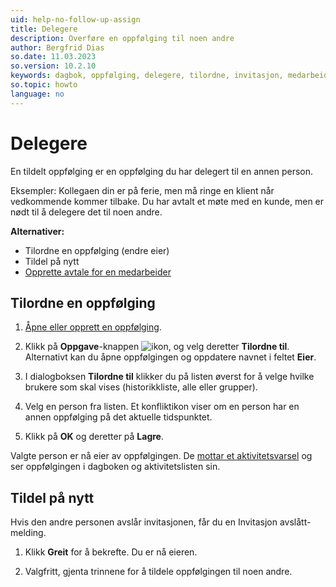```yaml
---
uid: help-no-follow-up-assign
title: Delegere
description: Overføre en oppfølging til noen andre
author: Bergfrid Dias
so.date: 11.03.2023
so.version: 10.2.10
keywords: dagbok, oppfølging, delegere, tilordne, invitasjon, medarbeider
so.topic: howto
language: no
---
```


# Delegere

En tildelt oppfølging er en oppfølging du har delegert til en annen person.

Eksempler: Kollegaen din er på ferie, men må ringe en klient når vedkommende kommer tilbake. Du har avtalt et møte med en kunde, men er nødt til å delegere det til noen andre.

**Alternativer:**

* Tilordne en oppfølging (endre eier)
* Tildel på nytt
* [Opprette avtale for en medarbeider][2]

## Tilordne en oppfølging

1. [Åpne eller opprett en oppfølging][1].

1. Klikk på **Oppgave**-knappen ![ikon][img1], og velg deretter **Tilordne til**. Alternativt kan du åpne oppfølgingen og oppdatere navnet i feltet **Eier**.

1. I dialogboksen **Tilordne til** klikker du på listen øverst for å velge hvilke brukere som skal vises (historikkliste, alle eller grupper).

1. Velg en person fra listen. Et konfliktikon viser om en person har en annen oppfølging på det aktuelle tidspunktet.

1. Klikk på **OK** og deretter på **Lagre**.

Valgte person er nå eier av oppfølgingen. De [mottar et aktivitetsvarsel][3] og ser oppfølgingen i dagboken og aktivitetslisten sin.

## Tildel på nytt

Hvis den andre personen avslår invitasjonen, får du en Invitasjon avslått-melding.

1. Klikk **Greit** for å bekrefte. Du er nå eieren.

2. Valgfritt, gjenta trinnene for å tildele oppfølgingen til noen andre.

<!-- Referenced links -->
[1]: create-follow-up.md
[2]: create-follow-up.md#associate
[3]: invitation/accept-decline.md

<!-- Referenced images -->
[img1]: ../../../media/icons/btn-menu.png

